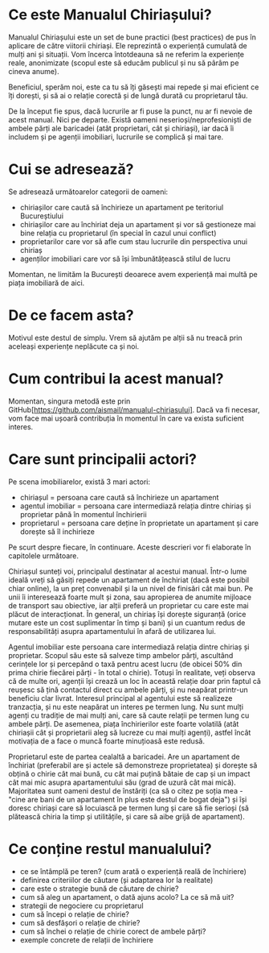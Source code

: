 # Ce este Manualul Chiriașului?

Manualul Chiriașului este un set de bune practici (best practices) de pus în aplicare de către viitorii chiriași. Ele reprezintă o experiență cumulată de mulți ani și situații. Vom încerca întotdeauna să ne referim la experiențe reale, anonimizate (scopul este să educăm publicul și nu să pârâm pe cineva anume).

Beneficiul, sperăm noi, este ca tu să îți găsești mai repede și mai eficient ce îți dorești, și să ai o relație corectă și de lungă durată cu proprietarul tău.

De la început fie spus, dacă lucrurile ar fi puse la punct, nu ar fi nevoie de acest manual. Nici pe departe. Există oameni neserioși/neprofesioniști de ambele părți ale baricadei (atât proprietari, cât și chiriași), iar dacă îi includem și pe agenții imobiliari, lucrurile se complică și mai tare.

# Cui se adresează?

Se adresează următoarelor categorii de oameni:
* chiriașilor care caută să închirieze un apartament pe teritoriul Bucureștiului
* chiriașilor care au închiriat deja un apartament și vor să gestioneze mai bine relația cu proprietarul (în special în cazul unui conflict)
* proprietarilor care vor să afle cum stau lucrurile din perspectiva unui chiriaș
* agenților imobiliari care vor să își îmbunătățească stilul de lucru

Momentan, ne limităm la București deoarece avem experiență mai multă pe piața imobiliară de aici.

# De ce facem asta?

Motivul este destul de simplu. Vrem să ajutăm pe alții să nu treacă prin aceleași experiențe neplăcute ca și noi.

# Cum contribui la acest manual?

Momentan, singura metodă este prin GitHub[https://github.com/aismail/manualul-chiriasului]. Dacă va fi necesar, vom face mai ușoară contribuția în momentul în care va exista suficient interes.

# Care sunt principalii actori?

Pe scena imobiliarelor, există 3 mari actori:
* chiriașul = persoana care caută să închirieze un apartament
* agentul imobiliar = persoana care intermediază relația dintre chiriaș și proprietar până în momentul închirierii
* proprietarul = persoana care deține în proprietate un apartament și care dorește să îl inchirieze

Pe scurt despre fiecare, în continuare. Aceste descrieri vor fi elaborate în capitolele următoare.

Chiriașul sunteți voi, principalul destinatar al acestui manual. Într-o lume ideală vreți să găsiți repede un apartament de închiriat (dacă este posibil chiar online), la un preț convenabil și la un nivel de finisări cât mai bun. Pe unii îi interesează foarte mult și zona, sau apropierea de anumite mijloace de transport sau obiective, iar alții preferă un proprietar cu care este mai plăcut de interacționat. În general, un chiriaș își dorește siguranță (orice mutare este un cost suplimentar în timp și bani) și un cuantum redus de responsabilități asupra apartamentului în afară de utilizarea lui.

Agentul imobiliar este persoana care intermediază relația dintre chiriaș și proprietar. Scopul său este să salveze timp ambelor părți, ascultând cerințele lor și percepând o taxă pentru acest lucru (de obicei 50% din prima chirie fiecărei părți - în total o chirie). Totuși în realitate, veți observa că de multe ori, agenții își crează un loc în această relație doar prin faptul că reușesc să țină contactul direct cu ambele părți, și nu neapărat printr-un beneficiu clar livrat. Interesul principal al agentului este să realizeze tranzacția, și nu este neapărat un interes pe termen lung. Nu sunt mulți agenți cu tradiție de mai mulți ani, care să caute relații pe termen lung cu ambele părți. De asemenea, piața închirierilor este foarte volatilă (atât chiriașii cât și proprietarii aleg să lucreze cu mai mulți agenți), astfel încât motivația de a face o muncă foarte minuțioasă este redusă.

Proprietarul este de partea cealaltă a baricadei. Are un apartament de închiriat (preferabil are și actele să demonstreze proprietatea) și dorește să obțină o chirie cât mai bună, cu cât mai puțină bătaie de cap și un impact cât mai mic asupra apartamentului său (grad de uzură cât mai mică). Majoritatea sunt oameni destul de înstăriți (ca să o citez pe soția mea - "cine are bani de un apartament în plus este destul de bogat deja") și își doresc chiriași care să locuiască pe termen lung și care să fie serioși (să plătească chiria la timp și utilitățile, și care să aibe grijă de apartament).

# Ce conține restul manualului?

* ce se întâmplă pe teren? (cum arată o experiență reală de închiriere)
* definirea criteriilor de căutare (și adaptarea lor la realitate)
* care este o strategie bună de căutare de chirie?
* cum să aleg un apartament, o dată ajuns acolo? La ce să mă uit?
* strategii de negociere cu proprietarul
* cum să începi o relație de chirie?
* cum să desfășori o relație de chirie?
* cum să închei o relație de chirie corect de ambele părți?
* exemple concrete de relații de închiriere
